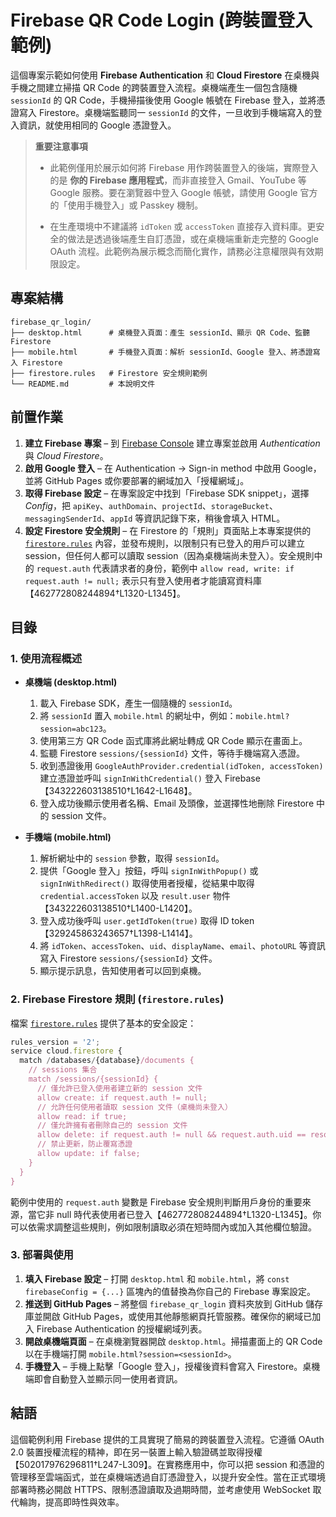 # Firebase QR Code Login (跨裝置登入範例)

這個專案示範如何使用 **Firebase Authentication** 和 **Cloud Firestore** 在桌機與手機之間建立掃描 QR Code 的跨裝置登入流程。桌機端產生一個包含隨機 `sessionId` 的 QR Code，手機掃描後使用 Google 帳號在 Firebase 登入，並將憑證寫入 Firestore。桌機端監聽同一 `sessionId` 的文件，一旦收到手機端寫入的登入資訊，就使用相同的 Google 憑證登入。

> **重要注意事項**
>
> * 此範例僅用於展示如何將 Firebase 用作跨裝置登入的後端，實際登入的是 **你的 Firebase 應用程式**，而非直接登入 Gmail、YouTube 等 Google 服務。要在瀏覽器中登入 Google 帳號，請使用 Google 官方的「使用手機登入」或 Passkey 機制。
>
> * 在生產環境中不建議將 `idToken` 或 `accessToken` 直接存入資料庫。更安全的做法是透過後端產生自訂憑證，或在桌機端重新走完整的 Google OAuth 流程。此範例為展示概念而簡化實作，請務必注意權限與有效期限設定。

## 專案結構

```
firebase_qr_login/
├── desktop.html      # 桌機登入頁面：產生 sessionId、顯示 QR Code、監聽 Firestore
├── mobile.html       # 手機登入頁面：解析 sessionId、Google 登入、將憑證寫入 Firestore
├── firestore.rules   # Firestore 安全規則範例
└── README.md         # 本說明文件
```

## 前置作業

1. **建立 Firebase 專案** – 到 [Firebase Console](https://console.firebase.google.com) 建立專案並啟用 *Authentication* 與 *Cloud Firestore*。
2. **啟用 Google 登入** – 在 Authentication → Sign-in method 中啟用 Google，並將 GitHub Pages 或你要部署的網域加入「授權網域」。
3. **取得 Firebase 設定** – 在專案設定中找到「Firebase SDK snippet」，選擇 *Config*，把 `apiKey`、`authDomain`、`projectId`、`storageBucket`、`messagingSenderId`、`appId` 等資訊記錄下來，稍後會填入 HTML。 
4. **設定 Firestore 安全規則** – 在 Firestore 的「規則」頁面貼上本專案提供的 [`firestore.rules`](firestore.rules) 內容，並發布規則，以限制只有已登入的用戶可以建立 session，但任何人都可以讀取 session（因為桌機端尚未登入）。安全規則中的 `request.auth` 代表請求者的身份，範例中 `allow read, write: if request.auth != null;` 表示只有登入使用者才能讀寫資料庫【462772808244894†L1320-L1345】。

## 目錄

### 1. 使用流程概述

* **桌機端 (desktop.html)**
  1. 載入 Firebase SDK，產生一個隨機的 `sessionId`。
  2. 將 `sessionId` 置入 `mobile.html` 的網址中，例如：`mobile.html?session=abc123`。
  3. 使用第三方 QR Code 函式庫將此網址轉成 QR Code 顯示在畫面上。
  4. 監聽 Firestore `sessions/{sessionId}` 文件，等待手機端寫入憑證。
  5. 收到憑證後用 `GoogleAuthProvider.credential(idToken, accessToken)` 建立憑證並呼叫 `signInWithCredential()` 登入 Firebase【343222603138510†L1642-L1648】。
  6. 登入成功後顯示使用者名稱、Email 及頭像，並選擇性地刪除 Firestore 中的 session 文件。

* **手機端 (mobile.html)**
  1. 解析網址中的 `session` 參數，取得 `sessionId`。
  2. 提供「Google 登入」按鈕，呼叫 `signInWithPopup()` 或 `signInWithRedirect()` 取得使用者授權，從結果中取得 `credential.accessToken` 以及 `result.user` 物件【343222603138510†L1400-L1420】。
  3. 登入成功後呼叫 `user.getIdToken(true)` 取得 ID token【329245863243657†L1398-L1414】。
  4. 將 `idToken`、`accessToken`、`uid`、`displayName`、`email`、`photoURL` 等資訊寫入 Firestore `sessions/{sessionId}` 文件。
  5. 顯示提示訊息，告知使用者可以回到桌機。

### 2. Firebase Firestore 規則 (`firestore.rules`)

檔案 [`firestore.rules`](firestore.rules) 提供了基本的安全設定：

```javascript
rules_version = '2';
service cloud.firestore {
  match /databases/{database}/documents {
    // sessions 集合
    match /sessions/{sessionId} {
      // 僅允許已登入使用者建立新的 session 文件
      allow create: if request.auth != null;
      // 允許任何使用者讀取 session 文件（桌機尚未登入）
      allow read: if true;
      // 僅允許擁有者刪除自己的 session 文件
      allow delete: if request.auth != null && request.auth.uid == resource.data.uid;
      // 禁止更新，防止覆寫憑證
      allow update: if false;
    }
  }
}
```

範例中使用的 `request.auth` 變數是 Firebase 安全規則判斷用戶身份的重要來源，當它非 null 時代表使用者已登入【462772808244894†L1320-L1345】。你可以依需求調整這些規則，例如限制讀取必須在短時間內或加入其他欄位驗證。

### 3. 部署與使用

1. **填入 Firebase 設定** – 打開 `desktop.html` 和 `mobile.html`，將 `const firebaseConfig = {...}` 區塊內的值替換為你自己的 Firebase 專案設定。
2. **推送到 GitHub Pages** – 將整個 `firebase_qr_login` 資料夾放到 GitHub 儲存庫並開啟 GitHub Pages，或使用其他靜態網頁托管服務。確保你的網域已加入 Firebase Authentication 的授權網域列表。
3. **開啟桌機端頁面** – 在桌機瀏覽器開啟 `desktop.html`。掃描畫面上的 QR Code 以在手機端打開 `mobile.html?session=<sessionId>`。
4. **手機登入** – 手機上點擊「Google 登入」，授權後資料會寫入 Firestore。桌機端即會自動登入並顯示同一使用者資訊。

## 結語

這個範例利用 Firebase 提供的工具實現了簡易的跨裝置登入流程。它遵循 OAuth 2.0 裝置授權流程的精神，即在另一裝置上輸入驗證碼並取得授權【502017976296811†L247-L309】。在實務應用中，你可以把 session 和憑證的管理移至雲端函式，並在桌機端透過自訂憑證登入，以提升安全性。當在正式環境部署時務必開啟 HTTPS、限制憑證讀取及過期時間，並考慮使用 WebSocket 取代輪詢，提高即時性與效率。